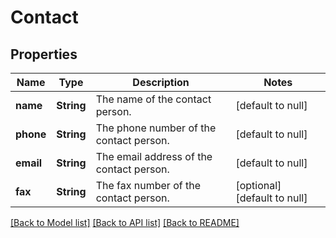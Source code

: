 # Contact

## Properties
Name | Type | Description | Notes
------------ | ------------- | ------------- | -------------
**name** | **String** | The name of the contact person. | [default to null]
**phone** | **String** | The phone number of the contact person. | [default to null]
**email** | **String** | The email address of the contact person. | [default to null]
**fax** | **String** | The fax number of the contact person. | [optional] [default to null]

[[Back to Model list]](../README.md#documentation-for-models) [[Back to API list]](../README.md#documentation-for-api-endpoints) [[Back to README]](../README.md)


